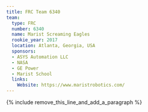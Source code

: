 ```yaml
---
title: FRC Team 6340
team:
  type: FRC
  number: 6340
  name: Marist Screaming Eagles
  rookie_year: 2017
  location: Atlanta, Georgia, USA
  sponsors:
  - ASYS Automation LLC
  - NASA
  - GE Power
  - Marist School
  links:
    Website: https://www.maristrobotics.com/
---
```


{% include remove_this_line_and_add_a_paragraph %}